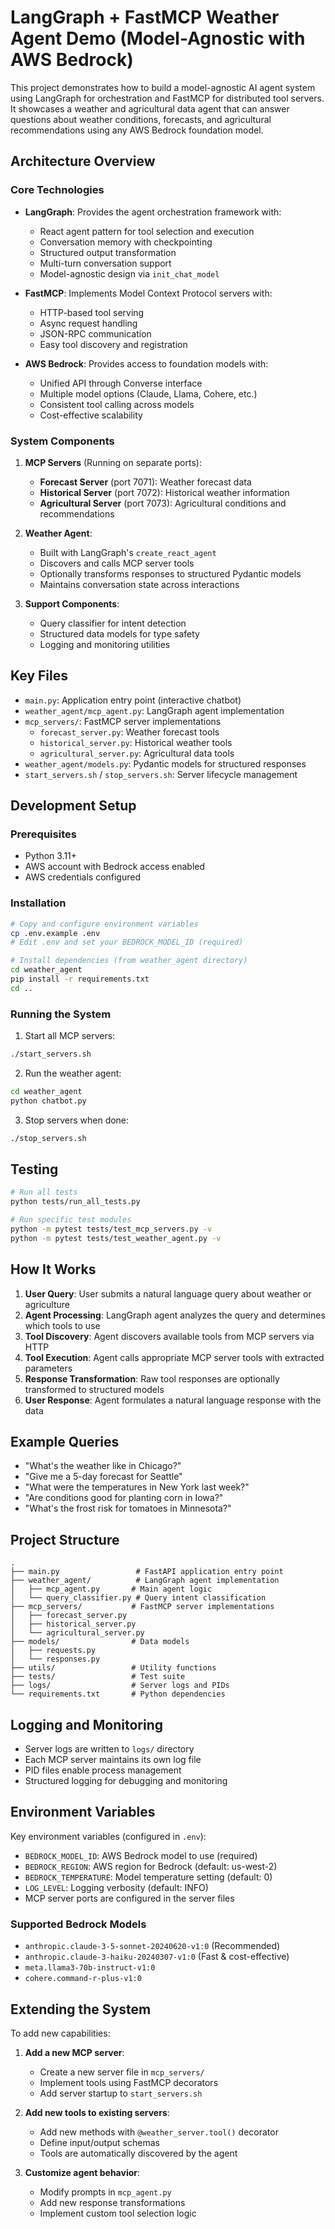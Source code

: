 # LangGraph + FastMCP Weather Agent Demo (Model-Agnostic with AWS Bedrock)

This project demonstrates how to build a model-agnostic AI agent system using LangGraph for orchestration and FastMCP for distributed tool servers. It showcases a weather and agricultural data agent that can answer questions about weather conditions, forecasts, and agricultural recommendations using any AWS Bedrock foundation model.

## Architecture Overview

### Core Technologies

- **LangGraph**: Provides the agent orchestration framework with:
  - React agent pattern for tool selection and execution
  - Conversation memory with checkpointing
  - Structured output transformation
  - Multi-turn conversation support
  - Model-agnostic design via `init_chat_model`

- **FastMCP**: Implements Model Context Protocol servers with:
  - HTTP-based tool serving
  - Async request handling
  - JSON-RPC communication
  - Easy tool discovery and registration

- **AWS Bedrock**: Provides access to foundation models with:
  - Unified API through Converse interface
  - Multiple model options (Claude, Llama, Cohere, etc.)
  - Consistent tool calling across models
  - Cost-effective scalability

### System Components

1. **MCP Servers** (Running on separate ports):
   - **Forecast Server** (port 7071): Weather forecast data
   - **Historical Server** (port 7072): Historical weather information
   - **Agricultural Server** (port 7073): Agricultural conditions and recommendations

2. **Weather Agent**: 
   - Built with LangGraph's `create_react_agent`
   - Discovers and calls MCP server tools
   - Optionally transforms responses to structured Pydantic models
   - Maintains conversation state across interactions

3. **Support Components**:
   - Query classifier for intent detection
   - Structured data models for type safety
   - Logging and monitoring utilities

## Key Files

- `main.py`: Application entry point (interactive chatbot)
- `weather_agent/mcp_agent.py`: LangGraph agent implementation
- `mcp_servers/`: FastMCP server implementations
  - `forecast_server.py`: Weather forecast tools
  - `historical_server.py`: Historical weather tools
  - `agricultural_server.py`: Agricultural data tools
- `weather_agent/models.py`: Pydantic models for structured responses
- `start_servers.sh` / `stop_servers.sh`: Server lifecycle management

## Development Setup

### Prerequisites
- Python 3.11+
- AWS account with Bedrock access enabled
- AWS credentials configured

### Installation
```bash
# Copy and configure environment variables
cp .env.example .env
# Edit .env and set your BEDROCK_MODEL_ID (required)

# Install dependencies (from weather_agent directory)
cd weather_agent
pip install -r requirements.txt
cd ..
```

### Running the System

1. Start all MCP servers:
```bash
./start_servers.sh
```

2. Run the weather agent:
```bash
cd weather_agent
python chatbot.py
```

3. Stop servers when done:
```bash
./stop_servers.sh
```

## Testing

```bash
# Run all tests
python tests/run_all_tests.py

# Run specific test modules
python -m pytest tests/test_mcp_servers.py -v
python -m pytest tests/test_weather_agent.py -v
```

## How It Works

1. **User Query**: User submits a natural language query about weather or agriculture
2. **Agent Processing**: LangGraph agent analyzes the query and determines which tools to use
3. **Tool Discovery**: Agent discovers available tools from MCP servers via HTTP
4. **Tool Execution**: Agent calls appropriate MCP server tools with extracted parameters
5. **Response Transformation**: Raw tool responses are optionally transformed to structured models
6. **User Response**: Agent formulates a natural language response with the data

## Example Queries

- "What's the weather like in Chicago?"
- "Give me a 5-day forecast for Seattle"
- "What were the temperatures in New York last week?"
- "Are conditions good for planting corn in Iowa?"
- "What's the frost risk for tomatoes in Minnesota?"

## Project Structure

```
.
├── main.py                 # FastAPI application entry point
├── weather_agent/          # LangGraph agent implementation
│   ├── mcp_agent.py       # Main agent logic
│   └── query_classifier.py # Query intent classification
├── mcp_servers/           # FastMCP server implementations
│   ├── forecast_server.py
│   ├── historical_server.py
│   └── agricultural_server.py
├── models/                # Data models
│   ├── requests.py
│   └── responses.py
├── utils/                 # Utility functions
├── tests/                 # Test suite
├── logs/                  # Server logs and PIDs
└── requirements.txt       # Python dependencies
```

## Logging and Monitoring

- Server logs are written to `logs/` directory
- Each MCP server maintains its own log file
- PID files enable process management
- Structured logging for debugging and monitoring

## Environment Variables

Key environment variables (configured in `.env`):
- `BEDROCK_MODEL_ID`: AWS Bedrock model to use (required)
- `BEDROCK_REGION`: AWS region for Bedrock (default: us-west-2)
- `BEDROCK_TEMPERATURE`: Model temperature setting (default: 0)
- `LOG_LEVEL`: Logging verbosity (default: INFO)
- MCP server ports are configured in the server files

### Supported Bedrock Models
- `anthropic.claude-3-5-sonnet-20240620-v1:0` (Recommended)
- `anthropic.claude-3-haiku-20240307-v1:0` (Fast & cost-effective)
- `meta.llama3-70b-instruct-v1:0`
- `cohere.command-r-plus-v1:0`

## Extending the System

To add new capabilities:

1. **Add a new MCP server**:
   - Create a new server file in `mcp_servers/`
   - Implement tools using FastMCP decorators
   - Add server startup to `start_servers.sh`

2. **Add new tools to existing servers**:
   - Add new methods with `@weather_server.tool()` decorator
   - Define input/output schemas
   - Tools are automatically discovered by the agent

3. **Customize agent behavior**:
   - Modify prompts in `mcp_agent.py`
   - Add new response transformations
   - Implement custom tool selection logic